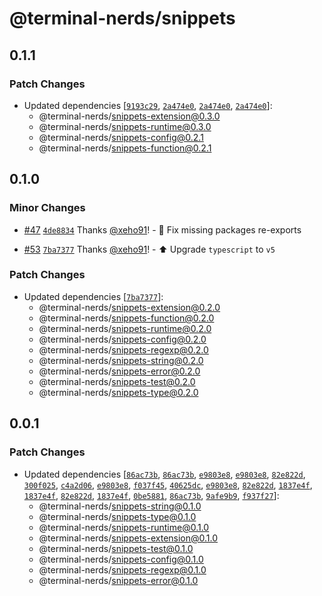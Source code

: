 # @terminal-nerds/snippets<!-- markdownlint-disable line-length list-marker-space no-duplicate-header ul-style ul-indent no-bare-urls -->

## 0.1.1

### Patch Changes

-   Updated dependencies [[`9193c29`](https://github.com/terminal-nerds/snippets/commit/9193c299155b8ebefadb3eddd891dfd105e727ef), [`2a474e0`](https://github.com/terminal-nerds/snippets/commit/2a474e0f693bcc245108ccba1ad1606a747c3591), [`2a474e0`](https://github.com/terminal-nerds/snippets/commit/2a474e0f693bcc245108ccba1ad1606a747c3591), [`2a474e0`](https://github.com/terminal-nerds/snippets/commit/2a474e0f693bcc245108ccba1ad1606a747c3591)]:
    -   @terminal-nerds/snippets-extension@0.3.0
    -   @terminal-nerds/snippets-runtime@0.3.0
    -   @terminal-nerds/snippets-config@0.2.1
    -   @terminal-nerds/snippets-function@0.2.1

## 0.1.0

### Minor Changes

-   [#47](https://github.com/terminal-nerds/snippets/pull/47) [`4de8834`](https://github.com/terminal-nerds/snippets/commit/4de8834d6b98d141c87085a01849715d82abc354) Thanks [@xeho91](https://github.com/xeho91)! - 🐛 Fix missing packages re-exports

-   [#53](https://github.com/terminal-nerds/snippets/pull/53) [`7ba7377`](https://github.com/terminal-nerds/snippets/commit/7ba73779bb732b0f1bfe7a9d1c702514fb99a193) Thanks [@xeho91](https://github.com/xeho91)! - ⬆️ Upgrade `typescript` to `v5`

### Patch Changes

-   Updated dependencies [[`7ba7377`](https://github.com/terminal-nerds/snippets/commit/7ba73779bb732b0f1bfe7a9d1c702514fb99a193)]:
    -   @terminal-nerds/snippets-extension@0.2.0
    -   @terminal-nerds/snippets-function@0.2.0
    -   @terminal-nerds/snippets-runtime@0.2.0
    -   @terminal-nerds/snippets-config@0.2.0
    -   @terminal-nerds/snippets-regexp@0.2.0
    -   @terminal-nerds/snippets-string@0.2.0
    -   @terminal-nerds/snippets-error@0.2.0
    -   @terminal-nerds/snippets-test@0.2.0
    -   @terminal-nerds/snippets-type@0.2.0

## 0.0.1

### Patch Changes

-   Updated dependencies [[`86ac73b`](https://github.com/terminal-nerds/snippets/commit/86ac73b6f38a1aeebbb5e622763201c72cdf6fb3), [`86ac73b`](https://github.com/terminal-nerds/snippets/commit/86ac73b6f38a1aeebbb5e622763201c72cdf6fb3), [`e9803e8`](https://github.com/terminal-nerds/snippets/commit/e9803e80c0e6b640e8dacae911e8579847e9f0c5), [`e9803e8`](https://github.com/terminal-nerds/snippets/commit/e9803e80c0e6b640e8dacae911e8579847e9f0c5), [`82e822d`](https://github.com/terminal-nerds/snippets/commit/82e822d32580c8f31a51416b05cca0f6a4222c20), [`300f025`](https://github.com/terminal-nerds/snippets/commit/300f025c50a3a55ebc37612bcd4baa606c4010a8), [`c4a2d06`](https://github.com/terminal-nerds/snippets/commit/c4a2d064ee291d6ba3a5d92d35c2de5cb8c01420), [`e9803e8`](https://github.com/terminal-nerds/snippets/commit/e9803e80c0e6b640e8dacae911e8579847e9f0c5), [`f037f45`](https://github.com/terminal-nerds/snippets/commit/f037f459a19cb24562a7185c05849b56f9385b2e), [`40625dc`](https://github.com/terminal-nerds/snippets/commit/40625dcc60a3d3484e1b9bed3b840f215e3c4803), [`e9803e8`](https://github.com/terminal-nerds/snippets/commit/e9803e80c0e6b640e8dacae911e8579847e9f0c5), [`82e822d`](https://github.com/terminal-nerds/snippets/commit/82e822d32580c8f31a51416b05cca0f6a4222c20), [`1837e4f`](https://github.com/terminal-nerds/snippets/commit/1837e4f5ee3883b2187c5b81f6cf8ceb2ed7619a), [`1837e4f`](https://github.com/terminal-nerds/snippets/commit/1837e4f5ee3883b2187c5b81f6cf8ceb2ed7619a), [`82e822d`](https://github.com/terminal-nerds/snippets/commit/82e822d32580c8f31a51416b05cca0f6a4222c20), [`1837e4f`](https://github.com/terminal-nerds/snippets/commit/1837e4f5ee3883b2187c5b81f6cf8ceb2ed7619a), [`0be5881`](https://github.com/terminal-nerds/snippets/commit/0be5881bb24cc8d6656a35804a4779c0fb8ec130), [`86ac73b`](https://github.com/terminal-nerds/snippets/commit/86ac73b6f38a1aeebbb5e622763201c72cdf6fb3), [`9afe9b9`](https://github.com/terminal-nerds/snippets/commit/9afe9b904c74d6ad572fd5cff9ac69f6610c36cf), [`f937f27`](https://github.com/terminal-nerds/snippets/commit/f937f27a25efd5ca3ce38a83710465f3486b6adb)]:
    -   @terminal-nerds/snippets-string@0.1.0
    -   @terminal-nerds/snippets-type@0.1.0
    -   @terminal-nerds/snippets-runtime@0.1.0
    -   @terminal-nerds/snippets-extension@0.1.0
    -   @terminal-nerds/snippets-test@0.1.0
    -   @terminal-nerds/snippets-config@0.1.0
    -   @terminal-nerds/snippets-regexp@0.1.0
    -   @terminal-nerds/snippets-error@0.1.0
